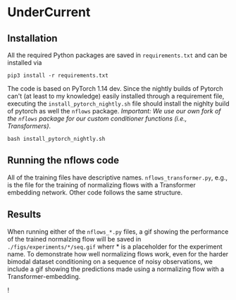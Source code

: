 # UnderCurrent

## Installation
All the required Python packages are saved in `requirements.txt` and can be installed via

```
pip3 install -r requirements.txt
```
The code is based on PyTorch 1.14 dev. Since the nightly builds of Pytorch can't (at least to my knowledge) easily installed through a requirement file, executing the `install_pytorch_nightly.sh` file should install the nighlty build of pytorch as well the `nflows` package. *Important: We use our own fork of the `nflows` package for our custom conditioner functions  (i.e., Transformers)*.

```
bash install_pytorch_nightly.sh
```

## Running the nflows code
All of the training files have descriptive names. `nflows_transformer.py`, e.g., is the file for the training of normalizing flows with a Transformer embedding network. Other code follows the same structure.

## Results
When running either of the `nflows_*.py` files, a gif showing the performance of the trained normalzing flow will be saved in `./figs/experiments/*/seq.gif` wherr * is a placeholder for the experiment name. To demonstrate how well normalizing flows work, even for the harder bimodal dataset conditioning on a sequence of noisy observations, we include a gif showing the predictions made using a normalizing flow with a Transformer-embedding.

! [](./figs/exepriments/transformer/seq6.gif)
